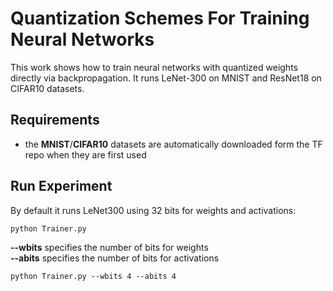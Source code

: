 # Quantization Schemes For Training Neural Networks

This work shows how to train neural networks with quantized weights directly via backpropagation.
It runs LeNet-300 on MNIST and ResNet18 on CIFAR10 datasets.

## Requirements
- the **MNIST**/**CIFAR10** datasets are automatically downloaded form the TF repo when they are first used


## Run Experiment
By default it runs LeNet300 using 32 bits for weights and activations:

```markdown
python Trainer.py 
```

**--wbits** specifies the number of bits for weights\
**--abits** specifies the number of bits for activations

```markdown
python Trainer.py --wbits 4 --abits 4
```
